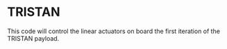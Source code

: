 # TRISTAN
This code will control the linear actuators on board the first iteration of the TRISTAN payload.